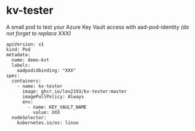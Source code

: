 # kv-tester
A small pod to test your Azure Key Vault access with aad-pod-identity *(do not forget to replace XXX)*

```
apiVersion: v1
kind: Pod
metadata:
  name: demo-kvt
  labels:
    aadpodidbinding: "XXX"
spec:
  containers:
    - name: kv-tester
      image: ghcr.io/lex2193/kv-tester:master
      imagePullPolicy: Always
      env:
        - name: KEY_VAULT_NAME
          value: XXX
  nodeSelector:
    kubernetes.io/os: linux
```
